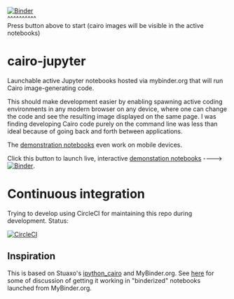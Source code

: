 [![Binder](https://mybinder.org/badge.svg)](https://mybinder.org/v2/gh/fomightez/cairo-jupyter/master?filepath=index.ipynb)  
^^^^^^^^^^  
Press button above to start (cairo images will be visible in the active notebooks)


# cairo-jupyter

Launchable active Jupyter notebooks hosted via mybinder.org that will run Cairo image-generating code.

This should make development easier by enabling spawning active coding environments in any modern browser on any device, where one can change the code and see the resulting image displayed on the same page. I was finding developing Cairo code purely on the command line was less than ideal because of going back and forth between applications.

The [demonstration notebooks](https://mybinder.org/v2/gh/stuaxo/cairo-jupyter/master?filepath=index.ipynb) even work on mobile devices.

Click this button to launch live, interactive [demonstation notebooks](https://mybinder.org/v2/gh/fomightez/cairo-jupyter/master?filepath=index.ipynb) ----> [![Binder](https://mybinder.org/badge.svg)](https://mybinder.org/v2/gh/fomightez/cairo-jupyter/master?filepath=index.ipynb).

# Continuous integration

Trying to develop using CircleCI for maintaining this repo during development. Status:

[![CircleCI](https://circleci.com/gh/fomightez/cairo-jupyter.svg?style=svg)](https://circleci.com/gh/fomightez/cairo-jupyter)

## Inspiration

This is based on Stuaxo's [ipython_cairo](https://github.com/stuaxo/ipython_cairo) and MyBinder.org. See [here](https://github.com/stuaxo/ipython_cairo/issues/4#issuecomment-355009047) for some of discussion of getting it working in "binderized" notebooks launched from MyBinder.org.
